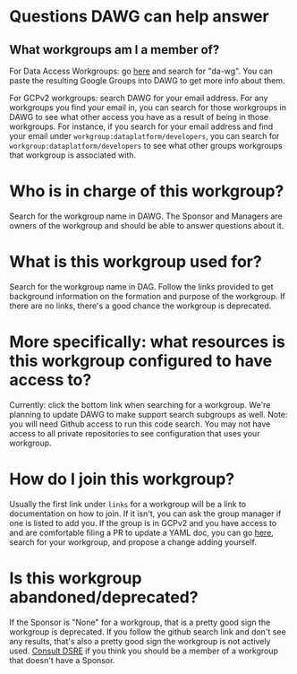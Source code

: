 # Questions DAWG can help answer

## What workgroups am I a member of?
For Data Access Workgroups: go [here](https://groups.google.com/my-groups) and
search for "da-wg". You can paste the resulting Google Groups into DAWG to get
more info about them.

For GCPv2 workgroups: search DAWG for your email address. For any workgroups
you find your email in, you can search for those workgroups in DAWG to see what
other access you have as a result of being in those workgroups. For instance,
if you search for your email address and find your email under
`workgroup:dataplatform/developers`, you can search for
`workgroup:dataplatform/developers` to see what other groups workgroups that
workgroup is associated with.

# Who is in charge of this workgroup?
Search for the workgroup name in DAWG. The Sponsor and Managers are owners of
the workgroup and should be able to answer questions about it.

# What is this workgroup used for?
Search for the workgroup name in DAG. Follow the links provided to get
background information on the formation and purpose of the workgroup. If there
are no links, there's a good chance the workgroup is deprecated.

# More specifically: what resources is this workgroup configured to have access to?
Currently: click the bottom link when searching for a workgroup. We're planning
to update DAWG to make support search subgroups as well. Note: you will need
Github access to run this code search. You may not have access to all private
repositories to see configuration that uses your workgroup.

# How do I join this workgroup?
Usually the first link under `links` for a workgroup will be a link to
documentation on how to join. If it isn't, you can ask the group manager if one
is listed to add you. If the group is in GCPv2 and you have access to and are comfortable filing
a PR to update a YAML doc, you can go
[here](https://github.com/mozilla-it/global-platform-admin/tree/main/google-workspace-management/tf/workgroups),
search for your workgroup, and propose a change adding yourself.

# Is this workgroup abandoned/deprecated?
If the Sponsor is "None" for a workgroup, that is a pretty good sign the
workgroup is deprecated. If you follow the github search link and don't see any
results, that's also a pretty good sign the workgroup is not actively used. 
[Consult DSRE](https://mozilla-hub.atlassian.net/wiki/spaces/SRE/pages/27921246/Contacting+Data+SRE)
if you think you should be a member of a workgroup that doesn't have a Sponsor.
